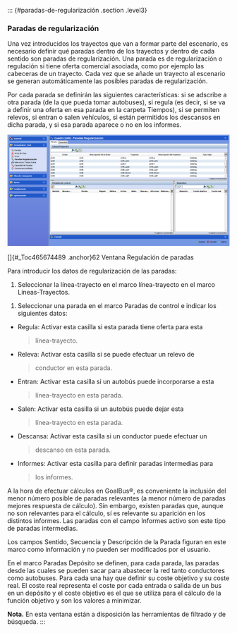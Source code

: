 ::: {#paradas-de-regularización .section .level3}
### Paradas de regularización

Una vez introducidos los trayectos que van a formar parte del escenario,
es necesario definir qué paradas dentro de los trayectos y dentro de
cada sentido son paradas de regularización. Una parada es de
regularización o regulación si tiene oferta comercial asociada, como por
ejemplo las cabeceras de un trayecto. Cada vez que se añade un trayecto
al escenario se generan automáticamente las posibles paradas de
regularización.

Por cada parada se definirán las siguientes características: si se
adscribe a otra parada (de la que pueda tomar autobuses), si regula (es
decir, si se va a definir una oferta en esa parada en la carpeta
Tiempos), si se permiten relevos, si entran o salen vehículos, si están
permitidos los descansos en dicha parada, y si esa parada aparece o no
en los informes.

![](../media/file95.png)

[]{#_Toc465674489 .anchor}62 Ventana Regulación de paradas

Para introducir los datos de regularización de las paradas:

1.  Seleccionar la línea-trayecto en el marco línea-trayecto en el marco
    Líneas-Trayectos.

<!-- -->

1.  Seleccionar una parada en el marco Paradas de control e indicar los
    siguientes datos:

-   Regula: Activar esta casilla si esta parada tiene oferta para esta
    > línea-trayecto.

-   Releva: Activar esta casilla si se puede efectuar un relevo de
    > conductor en esta parada.

-   Entran: Activar esta casilla si un autobús puede incorporarse a esta
    > línea-trayecto en esta parada.

-   Salen: Activar esta casilla si un autobús puede dejar esta
    > línea-trayecto en esta parada.

-   Descansa: Activar esta casilla si un conductor puede efectuar un
    > descanso en esta parada.

-   Informes: Activar esta casilla para definir paradas intermedias para
    > los informes.

A la hora de efectuar cálculos en GoalBus®, es conveniente la inclusión
del menor número posible de paradas relevantes (a menor número de
paradas mejores respuesta de cálculo). Sin embargo, existen paradas que,
aunque no son relevantes para el cálculo, sí es relevante su aparición
en los distintos informes. Las paradas con el campo Informes activo son
este tipo de paradas intermedias.

Los campos Sentido, Secuencia y Descripción de la Parada figuran en este
marco como información y no pueden ser modificados por el usuario.

En el marco Paradas Depósito se definen, para cada parada, las paradas
desde las cuales se pueden sacar para abastecer la red tanto conductores
como autobuses. Para cada una hay que definir su coste objetivo y su
coste real. El coste real representa el coste por cada entrada o salida
de un bus en un depósito y el coste objetivo es el que se utiliza para
el cálculo de la función objetivo y son los valores a minimizar.

**Nota.** En esta ventana están a disposición las herramientas de
filtrado y de búsqueda.
:::
